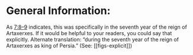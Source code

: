 # General Information:

As [7:8–9](../07/08.md) indicates, this was specifically in the seventh year of the reign of Artaxerxes. If it would be helpful to your readers, you could say that explicitly. Alternate translation: “during the seventh year of the reign of Artaxerxes as king of Persia.” (See: [[figs-explicit]])